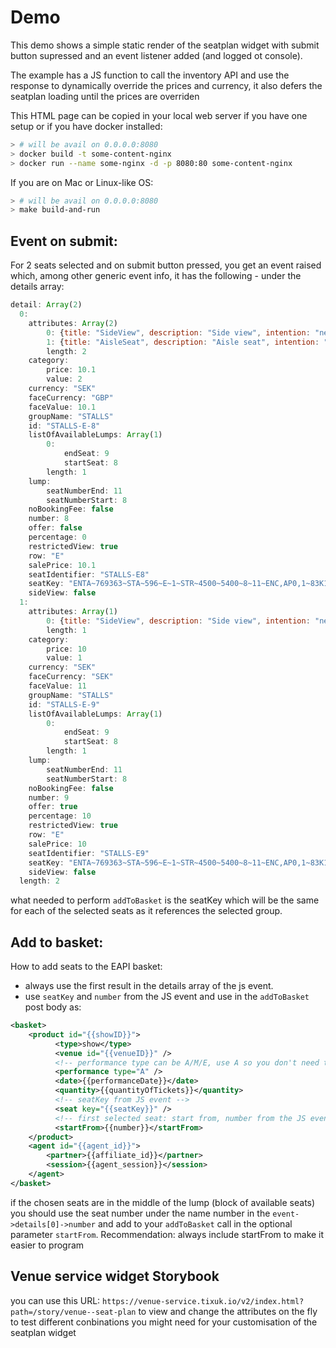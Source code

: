 # Demo

This demo shows a simple static render of the seatplan widget with submit button supressed and an event listener added (and logged ot console).

The example has a JS function to call the inventory API and use the response to dynamically override the prices and currency, it also defers the seatplan loading until the prices are overriden

This HTML page can be copied in your local web server if you have one setup or if you have docker installed:

```sh
> # will be avail on 0.0.0.0:8080
> docker build -t some-content-nginx 
> docker run --name some-nginx -d -p 8080:80 some-content-nginx
```

If you are on Mac or Linux-like OS: 

```sh
> # will be avail on 0.0.0.0:8080
> make build-and-run
```

## Event on submit:

For 2 seats selected and on submit button pressed, you get an event raised which, among other generic event info, it has the following - under the details array:

```js
detail: Array(2)
  0:
    attributes: Array(2)
        0: {title: "SideView", description: "Side view", intention: "negative"}
        1: {title: "AisleSeat", description: "Aisle seat", intention: "positive"}
        length: 2
    category:
        price: 10.1
        value: 2
    currency: "SEK"
    faceCurrency: "GBP"
    faceValue: 10.1
    groupName: "STALLS"
    id: "STALLS-E-8"
    listOfAvailableLumps: Array(1)
        0:
            endSeat: 9
            startSeat: 8
        length: 1
    lump:
        seatNumberEnd: 11
        seatNumberStart: 8
    noBookingFee: false
    number: 8
    offer: false
    percentage: 0
    restrictedView: true
    row: "E"
    salePrice: 10.1
    seatIdentifier: "STALLS-E8"
    seatKey: "ENTA~769363~STA~596~E~1~STR~4500~5400~8~11~ENC,AP0,1~83K1565433K2~L~~~4500~17/11/1858~0"
    sideView: false
  1:
    attributes: Array(1)
        0: {title: "SideView", description: "Side view", intention: "negative"}
        length: 1
    category:
        price: 10
        value: 1
    currency: "SEK"
    faceCurrency: "SEK"
    faceValue: 11
    groupName: "STALLS"
    id: "STALLS-E-9"
    listOfAvailableLumps: Array(1)
        0:
            endSeat: 9
            startSeat: 8
        length: 1
    lump:
        seatNumberEnd: 11
        seatNumberStart: 8
    noBookingFee: false
    number: 9
    offer: true
    percentage: 10
    restrictedView: true
    row: "E"
    salePrice: 10
    seatIdentifier: "STALLS-E9"
    seatKey: "ENTA~769363~STA~596~E~1~STR~4500~5400~8~11~ENC,AP0,1~83K1565433K2~L~~~4500~17/11/1858~0"
    sideView: false
  length: 2
```

what needed to perform `addToBasket` is the seatKey which will be the same for each of the selected seats as it references the selected group. 

## Add to basket:

How to add seats to the EAPI basket:

- always use the first result in the details array of the js event.
- use `seatKey` and `number` from the JS event and use in the `addToBasket` post body as:
```xml
<basket>
	<product id="{{showID}}">
	      <type>show</type>
	      <venue id="{{venueID}}" />
	      <!-- performance type can be A/M/E, use A so you don't need to specify a time-->
	      <performance type="A" />
	      <date>{{performanceDate}}</date>
	      <quantity>{{quantityOfTickets}}</quantity>
          <!-- seatKey from JS event -->
	      <seat key="{{seatKey}}" />
          <!-- first selected seat: start from, number from the JS event -->
	      <startFrom>{{number}}</startFrom>
	</product>
	<agent id="{{agent_id}}">
	    <partner>{{affiliate_id}}</partner>
		<session>{{agent_session}}</session>
    </agent>
</basket>
```
if the chosen seats are in the middle of the lump (block of available seats) you should use the seat number under the name number in the `event->details[0]->number` and add to your `addToBasket` call in the optional parameter `startFrom`. Recommendation: always include startFrom to make it easier to program



## Venue service widget Storybook

you can use this URL: `https://venue-service.tixuk.io/v2/index.html?path=/story/venue--seat-plan` to view and change the attributes on the fly to test different conbinations you might need for your customisation of the seatplan widget
